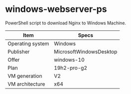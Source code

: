 # windows-webserver-ps
PowerShell script to download Nginx to Windows Machine.


   
| Item        | Specs           |
| ------------- |-------------|
| Operating system      | Windows |
| Publisher      | MicrosoftWindowsDesktop      |
| Offer | windows-10      |
| Plan | 19h2-pro-g2      |
| VM generation | V2      |
| VM architecture | x64      |

